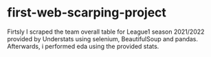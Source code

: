 # first-web-scarping-project
Firtsly I scraped the team overall table for League1 season 2021/2022 provided by Understats using selenium, BeautifulSoup and pandas.
Afterwards, i performed eda using the provided stats.
